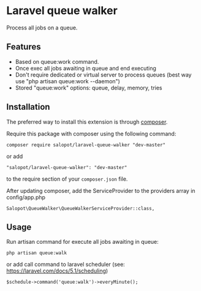 Laravel queue walker
===========================
Process all jobs on a queue.

## Features

- Based on queue:work command.
- Once exec all jobs awaiting in queue and end executing
- Don't require dedicated or virtual server to process queues (best way use "php artisan queue:work --daemon")
- Stored "queue:work" options: queue, delay, memory, tries

Installation
------------

The preferred way to install this extension is through [composer](http://getcomposer.org/download/).

Require this package with composer using the following command:

```
composer require salopot/laravel-queue-walker "dev-master"
```

or add

```
"salopot/laravel-queue-walker": "dev-master"
```

to the require section of your `composer.json` file.

After updating composer, add the ServiceProvider to the providers array in config/app.php

```
Salopot\QueueWalker\QueueWalkerServiceProvider::class,
```

Usage
-----

Run artisan command for execute all jobs awaiting in queue:

```
php artisan queue:walk
```

or add call command to laravel scheduler (see: https://laravel.com/docs/5.1/scheduling)

```
$schedule->command('queue:walk')->everyMinute();
```